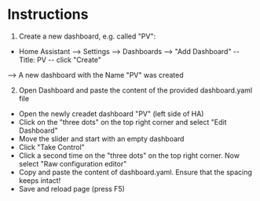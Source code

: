 # Instructions

1. Create a new dashboard, e.g. called "PV":
- Home Assistant --> Settings --> Dashboards --> "Add Dashboard" 
-- Title: PV
-- click "Create"


--> A new dashboard with the Name "PV" was created

2. Open Dashboard and paste the content of the provided dashboard.yaml file
- Open the newly creadet dashboard "PV" (left side of HA)
- Click on the "three dots" on the top right corner and select "Edit Dashboard"
- Move the slider and start with an empty dashboard
- Click "Take Control"
- Click a second time on the "three dots" on the top right corner. Now select "Raw configuration editor"
- Copy and paste the content of dashboard.yaml. Ensure that the spacing keeps intact!
- Save and reload page (press F5)